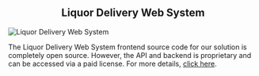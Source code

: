 <h2 style="text-align:center">Liquor Delivery Web System </h2>

![Liquor Delivery Web System](https://admin.ninjascode.com/wp-content/uploads/2025/repoImages/martha/liquor%20delivery%20web%20system.webp) 

The Liquor Delivery Web System frontend source code for our solution is completely open source. However, the API and backend is proprietary and can be accessed via a paid license. For more details, <a href="https://enatega.com/?utm_source=github&utm_medium=repo&utm_campaign=martha-liquor-delivery-web-system" target="_blank">click here</a>.

